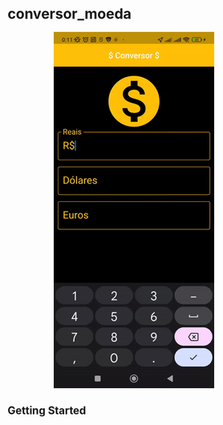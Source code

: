 # conversor_moeda

<p align="center">
    <img windth="470" src="android/app/src/assets/gift.gif">
    </p>

## Getting Started


